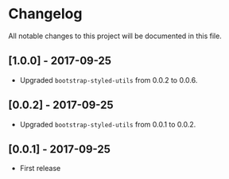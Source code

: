# Changelog

All notable changes to this project will be documented in this file.

## [1.0.0] - 2017-09-25

- Upgraded `bootstrap-styled-utils` from 0.0.2 to 0.0.6.

## [0.0.2] - 2017-09-25

- Upgraded `bootstrap-styled-utils` from 0.0.1 to 0.0.2.

## [0.0.1] - 2017-09-25

- First release
